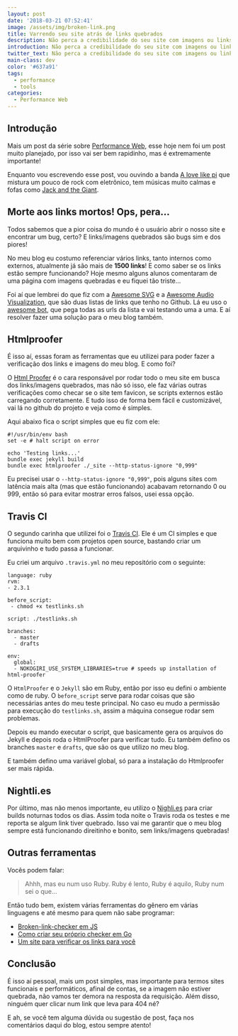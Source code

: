```yaml
---
layout: post
date: '2018-03-21 07:52:41'
image: /assets/img/broken-link.png
title: Varrendo seu site atrás de links quebrados
description: Não perca a credibilidade do seu site com imagens ou links quebrados.
introduction: Não perca a credibilidade do seu site com imagens ou links quebrados.
twitter_text: Não perca a credibilidade do seu site com imagens ou links quebrados.
main-class: dev
color: '#637a91'
tags:
  - performance
  - tools
categories:
  - Performance Web
---
```

## Introdução

Mais um post da série sobre [Performance Web](https://willianjusten.com.br/series/#performance-web), esse hoje nem foi um post muito planejado, por isso vai ser bem rapidinho, mas é extremamente importante!

Enquanto vou escrevendo esse post, vou ouvindo a banda [A love like pi](https://open.spotify.com/artist/0BRqvQoxmmLexIg5tsOeBb?si=g_jBxLo6THeYjAfa9TX2VA) que mistura um pouco de rock com eletrônico, tem músicas muito calmas e fofas como [Jack and the Giant](https://open.spotify.com/track/1XALSFY5nrFQ9NaI2XNp9t?si=GBOSYn7XTk-isgG7pfcTiw).

## Morte aos links mortos! Ops, pera...

Todos sabemos que a pior coisa do mundo é o usuário abrir o nosso site e encontrar um bug, certo? E links/imagens quebrados são bugs sim e dos piores!

No meu blog eu costumo referenciar vários links, tanto internos como externos, atualmente já são mais de **1500 links**! E como saber se os links estão sempre funcionando? Hoje mesmo alguns alunos comentaram de uma página com imagens quebradas e eu fiquei tão triste...

Foi aí que lembrei do que fiz com a [Awesome SVG](https://github.com/willianjusten/awesome-svg) e a [Awesome Audio Visualization](https://github.com/willianjusten/awesome-audio-visualization), que são duas listas de links que tenho no Github. Lá eu uso o [awesome bot](https://github.com/dkhamsing/awesome_bot), que pega todas as urls da lista e vai testando uma a uma. E aí resolver fazer uma solução para o meu blog também.

## Htmlproofer

É isso aí, essas foram as ferramentas que eu utilizei para poder fazer a verificação dos links e imagens do meu blog. E como foi?

O [Html Proofer](https://github.com/gjtorikian/html-proofer) é o cara responsável por rodar todo o meu site em busca dos links/imagens quebrados, mas não só isso, ele faz várias outras verificações como checar se o site tem favicon, se scripts externos estão carregando corretamente. E tudo isso de forma bem fácil e customizável, vai lá no github do projeto e veja como é simples.

Aqui abaixo fica o script simples que eu fiz com ele:

```
#!/usr/bin/env bash
set -e # halt script on error

echo 'Testing links...'
bundle exec jekyll build
bundle exec htmlproofer ./_site --http-status-ignore "0,999"
```

Eu precisei usar o `--http-status-ignore "0,999"`, pois alguns sites com latência mais alta (mas que estão funcionando) acabavam retornando 0 ou 999, então só para evitar mostrar erros falsos, usei essa opção.

## Travis CI

O segundo carinha que utilizei foi o [Travis CI](https://travis-ci.org/). Ele é um CI simples e que funciona muito bem com projetos open source, bastando criar um arquivinho e tudo passa a funcionar.

Eu criei um arquivo `.travis.yml` no meu repositório com o seguinte:

```
language: ruby
rvm:
- 2.3.1

before_script:
 - chmod +x testlinks.sh

script: ./testlinks.sh

branches:
  - master
  - drafts

env:
  global:
  - NOKOGIRI_USE_SYSTEM_LIBRARIES=true # speeds up installation of html-proofer
```

O `HtmlProofer` e o `Jekyll` são em Ruby, então por isso eu defini o ambiente como de ruby. O `before_script` serve para rodar coisas que são necessárias antes do meu teste principal. No caso eu mudo a permissão para execução do `testlinks.sh`, assim a máquina consegue rodar sem problemas.

Depois eu mando executar o script, que basicamente gera os arquivos do Jekyll e depois roda o HtmlProofer para verificar tudo. Eu também defino os branches `master` e `drafts`, que são os que utilizo no meu blog.

E também defino uma variável global, só para a instalação do Htmlproofer ser mais rápida.

## Nightli.es

Por último, mas não menos importante, eu utilizo o [Nighli.es](https://nightli.es/) para criar builds noturnas todos os dias. Assim toda noite o Travis roda os testes e me reporta se algum link tiver quebrado. Isso vai me garantir que o meu blog sempre está funcionando direitinho e bonito, sem links/imagens quebradas!

## Outras ferramentas

Vocês podem falar: 

> Ahhh, mas eu num uso Ruby. Ruby é lento, Ruby é aquilo, Ruby num sei o que...

Então tudo bem, existem várias ferramentas do gênero em várias linguagens e até mesmo para quem não sabe programar:

- [Broken-link-checker em JS](https://github.com/stevenvachon/broken-link-checker)
- [Como criar seu próprio checker em Go](https://codeburst.io/broken-link-checker-in-go-f78b4586e014)
- [Um site para verificar os links para você](https://www.deadlinkchecker.com/)

## Conclusão

É isso aí pessoal, mais um post simples, mas importante para termos sites funcionais e performáticos, afinal de contas, se a imagem não estiver quebrada, não vamos ter demora na resposta da requisição. Além disso, ninguém quer clicar num link que leva para 404 né?

E ah, se você tem alguma dúvida ou sugestão de post, faça nos comentários daqui do blog, estou sempre atento!
